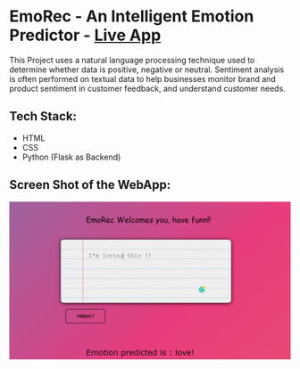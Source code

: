 # EmoRec - An Intelligent Emotion Predictor -  [Live App](https://emotion-predictor-app.onrender.com)

This Project uses a natural language processing technique used to determine whether data is positive, negative or neutral. Sentiment analysis is often performed on textual data to help businesses monitor brand and product sentiment in customer feedback, and understand customer needs.

## Tech Stack:
* HTML
* CSS
* Python (Flask as Backend)

## Screen Shot of the WebApp:
![Screenshot of EmoRec](Images/Glipse_EmoRec.png)

